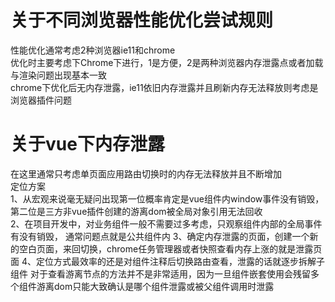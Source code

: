 # 关于不同浏览器性能优化尝试规则
性能优化通常考虑2种浏览器ie11和chrome  
优化时主要考虑下Chrome下进行，1是方便，2是两种浏览器内存泄露点或者加载与渲染问题出现基本一致  
chrome下优化后无内存泄露，ie11依旧内存泄露并且刷新内存无法释放则考虑是浏览器插件问题  

# 关于vue下内存泄露
在这里通常只考虑单页面应用路由切换时的内存无法释放并且不断增加  
定位方案  
1、从宏观来说毫无疑问出现第一位概率肯定是vue组件内window事件没有销毁，第二位是三方非vue插件创建的游离dom被全局对象引用无法回收   
2、在项目开发中，对业务组件一般不需要过多考虑，只观察组件内部的全局事件有没有销毁， 通常问题点就是公共组件内
3、确定内存泄露的页面，创建一个新的空白页面，来回切换，chrome任务管理器或者快照查看内存上涨的就是泄露页面
4、定位方式最效率的还是对组件注释后切换路由查看，泄露的话就逐步拆解子组件
对于查看游离节点的方法并不是非常适用，因为一旦组件嵌套使用会残留多个组件游离dom只能大致确认是哪个组件泄露或被父组件调用时泄露




